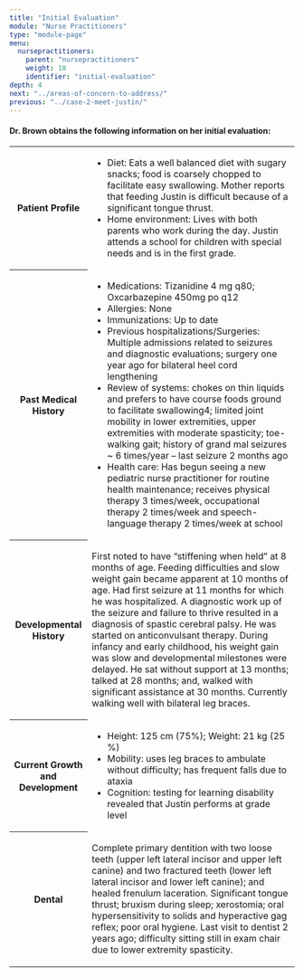 ```yaml
---
title: "Initial Evaluation"
module: "Nurse Practitioners"
type: "module-page"
menu:
  nursepractitioners:
    parent: "nursepractitioners"
    weight: 18
    identifier: "initial-evaluation"
depth: 4
next: "../areas-of-concern-to-address/"
previous: "../case-2-meet-justin/"
---
```

<div class="pageblock gray_header"><h4>Dr. Brown obtains the following information on her initial evaluation:</h4>
<table>
<tr>
<th>Patient Profile
</th>
<td>
<ul>
<li>Diet: Eats a well balanced diet with sugary snacks; food is coarsely chopped to facilitate easy swallowing.  Mother reports that feeding Justin is difficult because of a significant tongue thrust.</li>
<li>Home environment:  Lives with both parents who work during the day.  Justin attends a school for children with special needs and is in the first grade. </li>
</ul>
</td>
</tr>
<tr>
<th>Past Medical History
</th>
<td>
<ul>
<li>Medications: Tizanidine 4 mg q80; Oxcarbazepine 450mg po q12</li>
<li>Allergies: None</li>
<li>Immunizations: Up to date </li>
<li>Previous hospitalizations/Surgeries: Multiple admissions related to seizures and diagnostic evaluations; surgery one year ago for bilateral heel cord lengthening</li>
<li>Review of systems:  chokes on thin liquids and prefers to have course foods ground to facilitate swallowing4; limited joint mobility in lower extremities, upper extremities with moderate spasticity; toe-walking gait; history of grand mal seizures ~ 6 times/year – last seizure 2 months ago</li>
<li>Health care:  Has begun seeing a new pediatric nurse practitioner for routine health maintenance; receives physical therapy 3 times/week, occupational therapy 2 times/week and speech-language therapy 2 times/week at school</li>
</ul>
</td>
</tr>
<tr>
<th>Developmental History
</th>
<td>
<p>First noted to have “stiffening when held” at 8 months of age. Feeding difficulties and slow weight gain became apparent at 10 months of age. Had first seizure at 11 months for which he was hospitalized. A diagnostic work up of the seizure and failure to thrive resulted in a diagnosis of spastic cerebral palsy.  He was started on anticonvulsant therapy. During infancy and early childhood, his weight gain was slow and developmental milestones were delayed. He sat without support at 13 months; talked at 28 months; and, walked with significant assistance at 30 months. Currently walking well with bilateral leg braces.</p>
</td>
</tr>
<tr>
<th>Current Growth and Development</th>
<td>
<ul>
<li>Height:  125 cm (75%); Weight: 21 kg (25 %)</li>
<li>Mobility:  uses leg braces to ambulate without difficulty; has frequent falls due to ataxia</li>
<li>Cognition:  testing for learning disability revealed that Justin performs at grade level</li>
</ul>
</td>
</tr><tr>
<th>Dental
</th>
<td>
<p>Complete primary dentition with two loose teeth (upper left lateral incisor and upper left canine) and two fractured teeth (lower left lateral incisor and lower left canine); and healed frenulum laceration. Significant tongue thrust; bruxism during sleep; xerostomia; oral hypersensitivity to solids and hyperactive gag reflex; poor oral hygiene.  Last visit to dentist 2 years ago; difficulty sitting still in exam chair due to lower extremity spasticity. </p>
</td>
</tr>
</table>
</div>